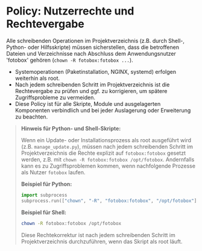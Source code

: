 # Policy: Nutzerrechte und Rechtevergabe

Alle schreibenden Operationen im Projektverzeichnis (z.B. durch Shell-, Python- oder Hilfsskripte) müssen sicherstellen, dass die betroffenen Dateien und Verzeichnisse nach Abschluss dem Anwendungsnutzer 'fotobox' gehören (`chown -R fotobox:fotobox ...`).

- Systemoperationen (Paketinstallation, NGINX, systemd) erfolgen weiterhin als root.
- Nach jedem schreibenden Schritt im Projektverzeichnis ist die Rechtevergabe zu prüfen und ggf. zu korrigieren, um spätere Zugriffsprobleme zu vermeiden.
- Diese Policy ist für alle Skripte, Module und ausgelagerten Komponenten verbindlich und bei jeder Auslagerung oder Erweiterung zu beachten.

> **Hinweis für Python- und Shell-Skripte:**
>
> Wenn ein Update- oder Installationsprozess als root ausgeführt wird (z.B. `manage_update.py`), müssen nach jedem schreibenden Schritt im Projektverzeichnis die Rechte explizit auf `fotobox:fotobox` gesetzt werden, z.B. mit `chown -R fotobox:fotobox /opt/fotobox`. Andernfalls kann es zu Zugriffsproblemen kommen, wenn nachfolgende Prozesse als Nutzer `fotobox` laufen.
>
> **Beispiel für Python:**
>
> ```python
> import subprocess
> subprocess.run(["chown", "-R", "fotobox:fotobox", "/opt/fotobox"])
> ```
>
> **Beispiel für Shell:**
>
> ```bash
> chown -R fotobox:fotobox /opt/fotobox
> ```
>
> Diese Rechtekorrektur ist nach jedem schreibenden Schritt im Projektverzeichnis durchzuführen, wenn das Skript als root läuft.
